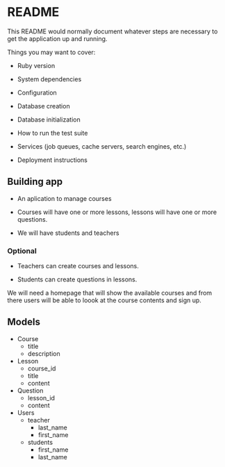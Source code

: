 # README

This README would normally document whatever steps are necessary to get the
application up and running.

Things you may want to cover:

* Ruby version

* System dependencies

* Configuration

* Database creation

* Database initialization

* How to run the test suite

* Services (job queues, cache servers, search engines, etc.)

* Deployment instructions

## Building app

- An aplication to manage courses

- Courses will have one or more lessons, lessons will have one or more questions.

- We will have students and teachers

### Optional

- Teachers can create courses and lessons.

- Students can create questions in lessons.

We will need a homepage that will show the available courses and from there users will be able to loook at the course contents and sign up. 

## Models
* Course
    * title
    * description
* Lesson
    * course_id
    * title
    * content
* Question
    * lesson_id
    * content
* Users
    * teacher
        * last_name
        * first_name
    * students
        * first_name
        * last_name
